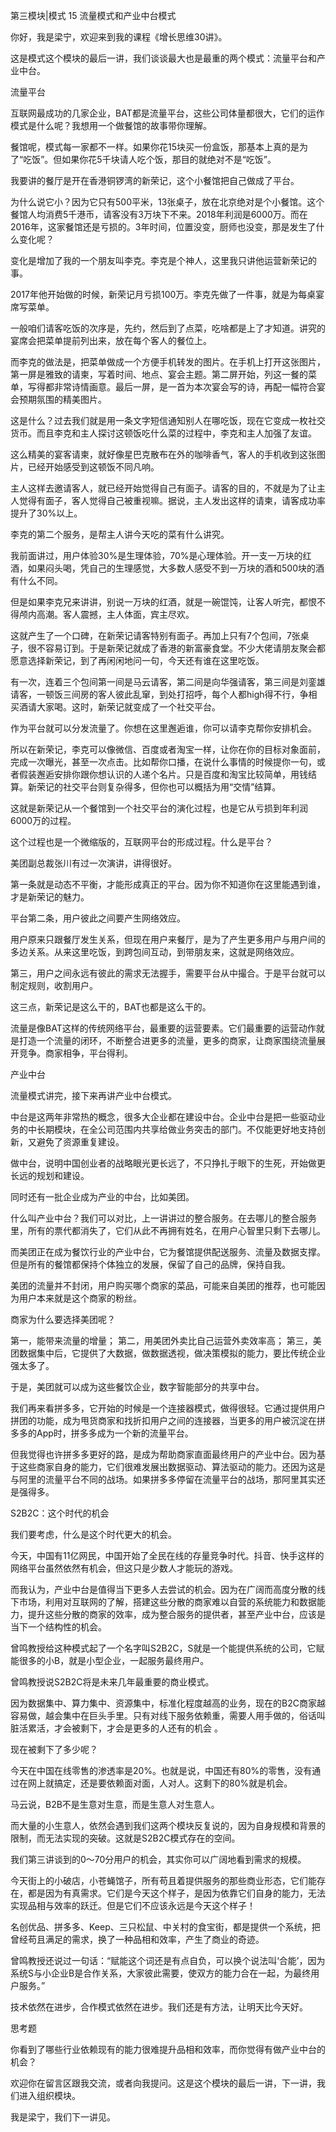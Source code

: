 第三模块|模式  15 流量模式和产业中台模式

你好，我是梁宁，欢迎来到我的课程《增长思维30讲》。

这是模式这个模块的最后一讲，我们谈谈最大也是最重的两个模式：流量平台和产业中台。

流量平台

互联网最成功的几家企业，BAT都是流量平台，这些公司体量都很大，它们的运作模式是什么呢？我想用一个做餐馆的故事带你理解。

餐馆呢，模式每一家都不一样。如果你花15块买一份盒饭，那基本上真的是为了“吃饭”。但如果你花5千块请人吃个饭，那目的就绝对不是“吃饭”。

我要讲的餐厅是开在香港铜锣湾的新荣记，这个小餐馆把自己做成了平台。

为什么说它小？因为它只有500平米，13张桌子，放在北京绝对是个小餐馆。这个餐馆人均消费5千港币，请客没有3万块下不来。2018年利润是6000万。而在2016年，这家餐馆还是亏损的。3年时间，位置没变，厨师也没变，那是发生了什么变化呢？

变化是增加了我的一个朋友叫李克。李克是个神人，这里我只讲他运营新荣记的事。

2017年他开始做的时候，新荣记月亏损100万。李克先做了一件事，就是为每桌宴席写菜单。

一般咱们请客吃饭的次序是，先约，然后到了点菜，吃啥都是上了才知道。讲究的宴席会把菜单提前列出来，放在每个客人的餐位上。

而李克的做法是，把菜单做成一个方便手机转发的图片。在手机上打开这张图片，第一屏是雅致的请柬，写着时间、地点、宴会主题。第二屏开始，列这一餐的菜单，写得都非常诗情画意。最后一屏，是一首为本次宴会写的诗，再配一幅符合宴会预期氛围的精美图片。

这是什么？过去我们就是用一条文字短信通知别人在哪吃饭，现在它变成一枚社交货币。而且李克和主人探讨这顿饭吃什么菜的过程中，李克和主人加强了友谊。

这么精美的宴客请柬，就好像星巴克散布在外的咖啡香气，客人的手机收到这张图片，已经开始感受到这顿饭不同凡响。

主人这样去邀请客人，就已经开始觉得自己有面子。请客的目的，不就是为了让主人觉得有面子，客人觉得自己被重视嘛。据说，主人发出这样的请柬，请客成功率提升了30%以上。

李克的第二个服务，是帮主人讲今天吃的菜有什么讲究。

我前面讲过，用户体验30%是生理体验，70%是心理体验。开一支一万块的红酒，如果闷头喝，凭自己的生理感觉，大多数人感受不到一万块的酒和500块的酒有什么不同。

但是如果李克兄来讲讲，别说一万块的红酒，就是一碗馄饨，让客人听完，都恨不得颅内高潮。客人震撼，主人体面，宾主尽欢。

这就产生了一个口碑，在新荣记请客特别有面子。再加上只有7个包间，7张桌子，很不容易订到。于是新荣记就成了香港的新富豪食堂。不少大佬请朋友聚会都愿意选择新荣记，到了再闲闲地问一句，今天还有谁在这里吃饭。

有一次，连着三个包间第一间是马云请客，第二间是向华强请客，第三间是刘銮雄请客，一顿饭三间房的客人彼此乱窜，到处打招呼，每个人都high得不行，争相买酒请大家喝。这时，新荣记就变成了一个社交平台。

作为平台就可以分发流量了。你想在这里邂逅谁，你可以请李克帮你安排机会。

所以在新荣记，李克可以像微信、百度或者淘宝一样，让你在你的目标对象面前，完成一次曝光，甚至一次点击。比如帮你口播，在说什么事情的时候提你一句，或者假装邂逅安排你跟你想认识的人递个名片。只是百度和淘宝比较简单，用钱结算。新荣记的社交平台则复杂得多，但你也可以概括为用“交情”结算。

这就是新荣记从一个餐馆到一个社交平台的演化过程，也是它从亏损到年利润6000万的过程。

这个过程也是一个微缩版的，互联网平台的形成过程。什么是平台？

美团副总裁张川有过一次演讲，讲得很好。

第一条就是动态不平衡，才能形成真正的平台。因为你不知道你在这里能遇到谁，才是新荣记的魅力。

平台第二条，用户彼此之间要产生网络效应。

用户原来只跟餐厅发生关系，但现在用户来餐厅，是为了产生更多用户与用户间的多边关系。从来这里吃饭，到跨包间互动，到带朋友来，这就是网络效应。

第三，用户之间永远有彼此的需求无法握手，需要平台从中撮合。于是平台就可以制定规则，收割用户。

这三点，新荣记是这么干的，BAT也都是这么干的。

流量是像BAT这样的传统网络平台，最重要的运营要素。它们最重要的运营动作就是打造一个流量的闭环，不断整合进更多的流量，更多的商家，让商家围绕流量展开竞争。商家相争，平台得利。

产业中台

流量模式讲完，接下来再讲产业中台模式。

中台是这两年非常热的概念，很多大企业都在建设中台。企业中台是把一些驱动业务的中长期模块，在全公司范围内共享给做业务突击的部门。不仅能更好地支持创新，又避免了资源重复建设。

做中台，说明中国创业者的战略眼光更长远了，不只挣扎于眼下的生死，开始做更长远的规划和建设。

同时还有一批企业成为产业的中台，比如美团。

什么叫产业中台？我们可以对比，上一讲讲过的整合服务。在去哪儿的整合服务里，所有的票代都消失了，它们从此不再拥有姓名，在用户心智里只剩下去哪儿。

而美团正在成为餐饮行业的产业中台，它为餐馆提供配送服务、流量及数据支撑。但是所有的餐馆都保持个体独立的发展，保留了自己的品牌，保持自我。

美团的流量并不封闭，用户购买哪个商家的菜品，可能来自美团的推荐，也可能因为用户本来就是这个商家的粉丝。

商家为什么要选择美团呢？

第一，能带来流量的增量；
第二，用美团外卖比自己运营外卖效率高；
第三，美团数据集中后，它提供了大数据，做数据透视，做决策模拟的能力，要比传统企业强太多了。

于是，美团就可以成为这些餐饮企业，数字智能部分的共享中台。

我们再来看拼多多，它开始的时候是一个连接器模式，做得很轻。它通过提供用户拼团的功能，成为甩货商家和找折扣用户之间的连接器，当更多的用户被沉淀在拼多多的App时，拼多多成为一个新的流量平台。

但我觉得也许拼多多更好的路，是成为帮助商家直面最终用户的产业中台。因为基于这些商家自身的能力，它们很难发展出数据驱动、算法驱动的能力。还因为这是与阿里的流量平台不同的战场。如果拼多多停留在流量平台的战场，那阿里其实还是强得多。

S2B2C：这个时代的机会

我们要考虑，什么是这个时代更大的机会。

今天，中国有11亿网民，中国开始了全民在线的存量竞争时代。抖音、快手这样的网络平台虽然依然有机会，但这只是少数人才能玩的游戏。

而我认为，产业中台是值得当下更多人去尝试的机会。因为在广阔而高度分散的线下市场，利用对互联网的了解，搭建这些分散的商家难以自营的系统能力和数据能力，提升这些分散的商家的效率，成为整合服务的提供者，甚至产业中台，应该是当下一个结构性的机会。

曾鸣教授给这种模式起了一个名字叫S2B2C，S就是一个能提供系统的公司，它赋能很多的小B，就是小型企业，一起服务最终用户。

曾鸣教授说S2B2C将是未来几年最重要的商业模式。

因为数据集中、算力集中、资源集中，标准化程度越高的业务，现在的B2C商家越容易做，越会集中在巨头手里。只有对线下服务依赖重，需要人用手做的，俗话叫脏活累活，才会被剩下，才会是更多的人还有的机会 。

现在被剩下了多少呢？

今天在中国在线零售的渗透率是20%。也就是说，中国还有80%的零售，没有通过在网上就搞定，还是要依赖面对面，人对人。这剩下的80%就是机会。

马云说，B2B不是生意对生意，而是生意人对生意人。

而大量的小生意人，依然会遇到我们这两个模块反复说的，因为自身规模和背景的限制，而无法实现的突破。这就是S2B2C模式存在的空间。

我们第三讲谈到的0～70分用户的机会，其实你可以广阔地看到需求的规模。

今天街上的小破店，小苍蝇馆子，所有苟且着提供服务的那些商业形态，它们能存在，都是因为有真需求。它们是今天这个样子，是因为依靠它们自身的能力，无法实现品相与效率的跃迁。但是它们不应该永远是今天这个样子！

名创优品、拼多多、Keep、三只松鼠、中关村的食宝街，都是提供一个系统，把曾经苟且满足的需求，换了一种品相和效率，产生了商业的奇迹。

曾鸣教授还说过一句话：“赋能这个词还是有点自负，可以换个说法叫‘合能’，因为系统S与小企业B是合作关系，大家彼此需要，使双方的能力合在一起，为最终用户服务。”

技术依然在进步，合作模式依然在进步。我们还是有方法，让明天比今天好。

思考题

你看到了哪些行业依赖现有的能力很难提升品相和效率，而你觉得有做产业中台的机会？

欢迎你在留言区跟我交流，或者向我提问。这是这个模块的最后一讲，下一讲，我们进入组织模块。

我是梁宁，我们下一讲见。
